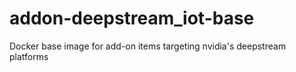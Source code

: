 # addon-deepstream_iot-base
Docker base image for add-on items targeting nvidia's deepstream platforms
